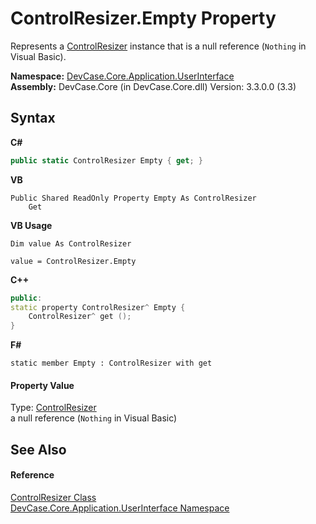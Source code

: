 # ControlResizer.Empty Property 
 

Represents a <a href="T_DevCase_Core_Application_UserInterface_ControlResizer">ControlResizer</a> instance that is a null reference (`Nothing` in Visual Basic).

**Namespace:**&nbsp;<a href="N_DevCase_Core_Application_UserInterface">DevCase.Core.Application.UserInterface</a><br />**Assembly:**&nbsp;DevCase.Core (in DevCase.Core.dll) Version: 3.3.0.0 (3.3)

## Syntax

**C#**<br />
``` C#
public static ControlResizer Empty { get; }
```

**VB**<br />
``` VB
Public Shared ReadOnly Property Empty As ControlResizer
	Get
```

**VB Usage**<br />
``` VB Usage
Dim value As ControlResizer

value = ControlResizer.Empty

```

**C++**<br />
``` C++
public:
static property ControlResizer^ Empty {
	ControlResizer^ get ();
}
```

**F#**<br />
``` F#
static member Empty : ControlResizer with get

```


#### Property Value
Type: <a href="T_DevCase_Core_Application_UserInterface_ControlResizer">ControlResizer</a><br />a null reference (`Nothing` in Visual Basic)

## See Also


#### Reference
<a href="T_DevCase_Core_Application_UserInterface_ControlResizer">ControlResizer Class</a><br /><a href="N_DevCase_Core_Application_UserInterface">DevCase.Core.Application.UserInterface Namespace</a><br />